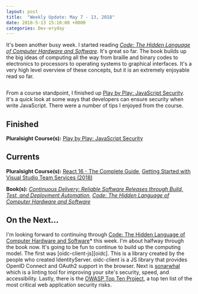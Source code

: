```yaml
---
layout: post
title:  "Weekly Update: May 7 - 13, 2018"
date: 2018-5-13 15:10:00 +0000
categories: Dev-eryday
---
```

It's been another busy week. I started reading *[Code: The Hidden Language of Computer Hardware and Software][code]*. It's great so far. The book builds up the big ideas of computing all the way from braille and binary codes to electronics to processors to operating systems to graphical interfaces. It's a very high level overview of these concepts, but it is an extremely enjoyable read so far.

![]()

From a course standpoint, I finished up [Play by Play: JavaScript Security][jss]. It's a quick look at some ways that developers can ensure security when write JavaScript. There were a number of tips I enjoyed from the course. 

## Finished

**Pluralsight Course(s):** [Play by Play: JavaScript Security][jss]

## Currents

**Pluralsight Course(s):** [React 16 - The Complete Guide][re], [Getting Started with Visual Studio Team Services (2018)][vsts]

**Book(s):** *[Continuous Delivery: Reliable Software Releases through Build, Test, and Deployment Automation][cd]*, *[Code: The Hidden Language of Computer Hardware and Software][code]*

## On the Next...

I'm looking forward to continuing through [Code: The Hidden Language of Computer Hardware and Software][code]* this week. I'm about halfway through the book now. It's going to be fun to continue to build up the computing model. The first was [oidc-client-js][oidc]. This is a library created by the people who created IdentityServer. oidc-client is a JS library that provides OpenID Connect and OAuth2 support in the browser. Next is [sonarwhal][son] which is a linting tool for improving your site's security, speed, and accessibility. Lastly, there is the [OWASP Top Ten Project][owa], a top ten list of the most critical web application security risks.

[re]: https://www.udemy.com/react-the-complete-guide-incl-redux/
[cd]: https://www.amazon.com/Continuous-Delivery-Deployment-Automation-Addison-Wesley/dp/0321601912
[code]: https://www.amazon.com/Code-Language-Computer-Developer-Practices-ebook/dp/B00JDMPOK2/
[jss]: https://app.pluralsight.com/library/courses/play-by-play-javascript-security/table-of-contents
[vsts]: https://app.pluralsight.com/library/courses/getting-started-visual-studio-team-services-2018/table-of-contents
[son]: https://sonarwhal.com/
[owa]: https://www.owasp.org/index.php/Category:OWASP_Top_Ten_Project
[oid]: https://github.com/IdentityModel/oidc-client-js